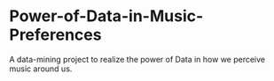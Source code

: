 # Power-of-Data-in-Music-Preferences
A data-mining project to realize the power of Data in how we perceive music around us.
